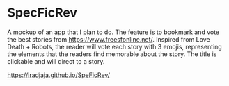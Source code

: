 # SpecFicRev

A mockup of an app that I plan to do.
The feature is to bookmark and vote the best stories from https://www.freesfonline.net/.
Inspired from Love Death + Robots, the reader will vote each story with 3 emojis, representing the elements that the readers find memorable about the story.
The title is clickable and will direct to a story.

https://iradjaja.github.io/SpeFicRev/
